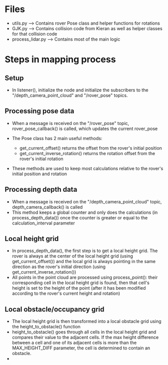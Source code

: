 # Files

- utils.py --> Contains rover Pose class and helper functions for rotations
- GJK.py --> Contains collision code from Kieran as well as helper classes for that collision code
- process_lidar.py --> Contains most of the main logic

# Steps in mapping process
## Setup
- In listener(), initialize the node and initialize the subscribers to the "/depth_camera_point_cloud" and "/rover_pose" topics. 

## Processing pose data
- When a message is received on the "/rover_pose" topic, rover_pose_callback() is called, which updates the current rover_pose

- The Pose class has 2 main useful methods:
  - get_current_offset() returns the offset from the rover's initial position
  - get_current_inverse_rotation() returns the rotation offset from the rover's initial rotation
- These methods are used to keep most calculations relative to the rover's initial position and rotation

## Processing depth data
- When a message is received on the "/depth_camera_point_cloud" topic, depth_camera_callback() is called
- This method keeps a global counter and only does the calculations (in process_depth_data()) once the counter is greater or equal to the calculation_interval parameter

## Local height grid
- In process_depth_data(), the first step is to get a local height grid. The rover is always at the center of the local height grid (using get_current_offset()) and the local grid is always pointing in the same direction as the rover's initial direction (using get_current_inverse_rotation())
- All points in the point cloud are processed using process_point(): their corresponding cell in the local height grid is found, then that cell's height is set to the height of the point (after it has been modified according to the rover's current height and rotation)

## Local obstacle/occupancy grid
- The local height grid is then transformed into a local obstacle grid using the height_to_obstacle() function
- height_to_obstacle() goes through all cells in the local height grid and compares their value to the adjacent cells. If the max height difference between a cell and one of its adjacent cells is more than the MAX_HEIGHT_DIFF parameter, the cell is determined to contain an obstacle.
-  

